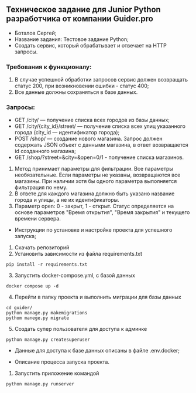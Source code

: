 ## Техническое задание для Junior Python разработчика от компании Guider.pro

- Боталов Сергей;
- Название задания: Тестовое задание Python;
- Создать сервис, который обрабатывает и отвечает на HTTP запросы.

### **Требования к функционалу:**

1. В случае успешной обработки запросов сервис должен возвращать статус 200, при
возникновении ошибки - статус 400;
2. Все данные должны сохраняться в базе данных.

### **Запросы:**

- GET /city/ — получение списка всех городов из базы данных;
- GET /city/{city_id}/street/ — получение списка всех улиц указанного города
(city_id — идентификатор города);
- POST /shop/ — создание нового магазина. Запрос должен содержать JSON объект с
данными магазина, в ответ возвращается id созданного магазина;
- GET /shop/?street=&city=&open=0/1 - получение списка магазинов.

1. Метод принимает параметры для фильтрации. Все параметры необязательные. Если
параметры не указаны, возвращаются все магазины. При наличии хотя бы одного
параметра выполняется фильтрация по нему.
2. В ответе для каждого магазина должно быть указано название города и улицы, а не их идентификаторы.
3. Параметр open: 0 - закрыт, 1 - открыт. Статус определяется на основе параметров
"Время открытия", "Время закрытия" и текущего времени сервера.

- Инструкции по установке и настройке проекта для успешного запуска;
1. Скачать репозиторий
2. Установить зависимости из файла requirements.txt
```
pip install -r requirements.txt
```
3. Запустить docker-compose.yml, с базой данных
```
docker compose up -d
```
4. Перейти в папку проекта и выполнить миграции для базы данных
```
cd guider/
python manage.py makemigrations
pythom manege.py migrate
```
5. Создать супер пользователя для доступа к админке
```
python manage.py createsuperuser
```
- Данные для доступа к базе данных описаны в файле .env.docker;

- Описание процесса запуска проекта.
1. Запустить приложение командой
```
python manage.py runserver
```